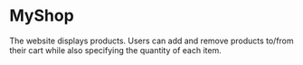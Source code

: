 # MyShop

The website displays products. Users can add and remove products to/from their cart while also specifying the quantity of each item.

